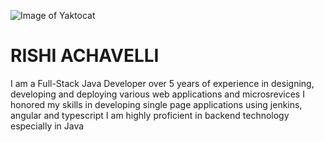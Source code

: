 ![Image of Yaktocat](https://octodex.github.com/images/yaktocat.png)

# RISHI ACHAVELLI
I am a Full-Stack Java Developer over 5 years of experience in designing, developing and deploying various web applications and microsrevices 
I honored my skills in developing single page applications using jenkins, angular and typescript 
I am highly proficient in backend technology especially in Java
